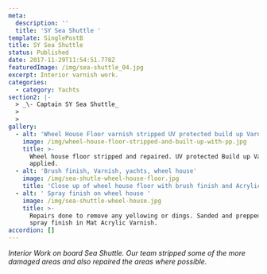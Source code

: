 ```yaml
---
meta:
  description: ''
  title: 'SY Sea Shuttle '
template: SinglePostB
title: SY Sea Shuttle
status: Published
date: 2017-11-29T11:54:51.778Z
featuredImage: /img/sea-shuttle_04.jpg
excerpt: Interior varnish work.
categories:
  - category: Yachts
section2: |-
  > _\- Captain SY Sea Shuttle_
  >
  >
gallery:
  - alt: 'Wheel House Floor varnish stripped UV protected build up Varnish applied, '
    image: /img/wheel-house-floor-stripped-and-built-up-with-pp.jpg
    title: >-
      Wheel house floor stripped and repaired. UV protected Build up Varnish
      applied.  
  - alt: 'Brush finish, Varnish, yachts, wheel house'
    image: /img/sea-shutle-wheel-house-floor.jpg
    title: 'Close up of wheel house floor with brush finish and Acrylic mat Varnish. '
  - alt: ' Spray finish on wheel house '
    image: /img/sea-shuttle-wheel-house.jpg
    title: >-
      Repairs done to remove any yellowing or dings. Sanded and prepped for a
      spray finish in Mat Acrylic Varnish.
accordion: []
---
```

_Interior Work on board Sea Shuttle. Our team stripped some of the more damaged areas and also repaired the areas where possible._
